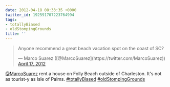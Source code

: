 ```yaml
---
date: 2012-04-18 08:33:35 +0000
twitter_id: 192591707223764994
tags:
- totallyBiased
- oldStompingGrounds
title: ''
---
```


<blockquote class="twitter-tweet"><p lang="en" dir="ltr">Anyone recommend a great beach vacation spot on the coast of SC?</p>&mdash; Marco Suarez ([@MarcoSuarez](https://twitter.com/MarcoSuarez)) <a href="https://twitter.com/MarcoSuarez/status/192321724338020352?ref_src=twsrc%5Etfw">April 17, 2012</a></blockquote>
<script async src="https://platform.twitter.com/widgets.js" charset="utf-8"></script>

[@MarcoSuarez](https://twitter.com/MarcoSuarez) rent a house on Folly Beach outside of Charleston. It's not as tourist-y as Isle of Palms. [#totallyBiased](https://twitter.com/hashtag/totallyBiased) [#oldStompingGrounds](https://twitter.com/hashtag/oldStompingGrounds)
